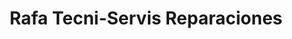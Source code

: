 ---
title: "Rafa Tecni-Servis Reparaciones"
url: /santo-domingo-este/rafa-tecni-servis-reparaciones/
shop: Allgemein
---